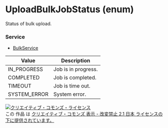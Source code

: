 # UploadBulkJobStatus (enum)
Status of bulk upload.
### Service
+ [BulkService](../services/BulkService.md)

| Value | Description | 
|---|---|
| IN_PROGRESS| Job is in progress. |
| COMPLETED| Job is completed. |
| TIMEOUT| Job is time out. |
| SYSTEM_ERROR| System error. |
<a rel="license" href="http://creativecommons.org/licenses/by-nd/2.1/jp/"><img alt="クリエイティブ・コモンズ・ライセンス" style="border-width:0" src="https://i.creativecommons.org/l/by-nd/2.1/jp/88x31.png" /></a><br />この 作品 は <a rel="license" href="http://creativecommons.org/licenses/by-nd/2.1/jp/">クリエイティブ・コモンズ 表示 - 改変禁止 2.1 日本 ライセンスの下に提供されています。</a>
